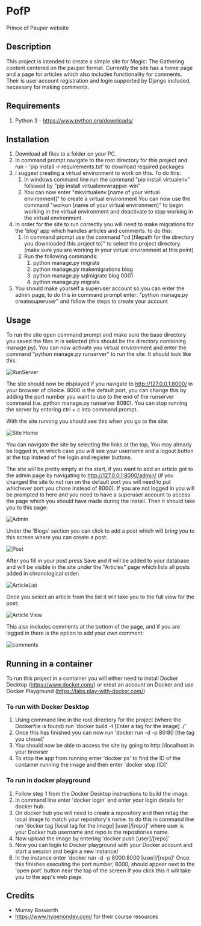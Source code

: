 # PofP
Prince of Pauper website

## Description
This project is intended to create a simple site for Magic: The Gathering content centered on the pauper format.
Currently the site has a home page and a page for articles which also includes functionality for comments.
Their is user account registration and login supported by Django included, necessary for making comments.

## Requirements
1. Python 3 - https://www.python.org/downloads/

## Installation
1. Download all files to a folder on your PC.
2. In command prompt navigate to the root directory for this project and run - 'pip install -r requirements.txt' to download required packages
3. I suggest creating a virtual environment to work on this. To do this:
   1. In windows command line run the command "pip install virtualenv" followed by "pip install virtualenvwrapper-win"
   2. You can now enter "mkvirtualenv [name of your virtual environment]" to create a virtual environment
     You can now use the command "workon [name of your virtual environment]" to begin working in the virtual environment and deactivate to stop working in the virtual environment.
3. In order for the site to run correctly you will need to make migrations for the 'blog' app which handles articles and comments.
  to do this:
   1. In command prompt use the command "cd [filepath for the directory you downloaded this project to]" to select the project directory.
      (make sure you are working in your virtual environment at this point)
   2. Run the following commands:
      1. python manage.py migrate
      2. python manage.py makemigrations blog
      3. python manage.py sqlmigrate blog 0001
      4. python manage.py migrate
4. You should make yourself a superuser account so you can enter the admin page, to do this in command prompt enter:
   "python manage.py createsuperuser" and follow the steps to create your account

## Usage
To run the site open command prompt and make sure the base directory you saved the files in is selected (this should be the directory containing manage.py).
You can now activate you virtual environment and enter the command "python manage.py runserver" to run the site. It should look like this:

![RunServer](https://user-images.githubusercontent.com/15369629/219766991-2a961fbf-a877-4b12-845e-bf5931999251.PNG)

The site should now be displayed if you navigate to http://127.0.0.1:8000/ in your browser of choice. 8000 is the default port, you can change this by
adding the port number you want to use to the end of the runserver command (i.e. python manage.py runserver 8080). You can stop running the server by entering ctrl + c into command prompt.

With the site running you should see this when you go to the site:

![Site Home](https://user-images.githubusercontent.com/15369629/219767815-de70a114-1839-42de-8b51-93a02c971e42.PNG)

You can navigate the site by selecting the links at the top, You may already be logged in, in which case you will see your username and a logout button at the top instead of the login and register buttons.

The site will be pretty empty at the start, if you want to add an article got to the admin page by navigating to http://127.0.0.1:8000/admin/ (if you changed the site to not run on the default port you will need to put whichever port you chose instead of 8000). If you are not logged in you will be prompted to here and you need to have a superuser account to access the page which you should have made during the install. Then it should take you to this page:

![Admin](https://user-images.githubusercontent.com/15369629/219769379-e8f5a949-2ed4-4225-bca5-e76618e2a5df.PNG)

Under the 'Blogs' section you can click to add a post which will bring you to this screen where you can create a post:

![Post](https://user-images.githubusercontent.com/15369629/219772139-c21397e8-180e-48f1-9209-04f069c84289.PNG)

After you fill in your post press Save and it will be added to your database and will be visible in the site under the "Articles" page which lists all posts added in chronological order:

![ArticleList](https://user-images.githubusercontent.com/15369629/219781428-c3244d36-2375-45d1-8536-2cc441a49ea6.PNG)

Once you select an article from the list it will take you to the full view for the post:

![Article View](https://user-images.githubusercontent.com/15369629/219781639-dac5417f-f9af-4ed2-a495-ad4f87ef5bdf.PNG)

This also includes comments at the bottom of the page, and if you are logged in there is the option to add your own comment:

![comments](https://user-images.githubusercontent.com/15369629/219781905-fae09296-75bc-4577-b27a-38d845f0602d.PNG)


## Running in a container
To run this project in a container you will either need to install Docker Decktop (https://www.docker.com/) or creat an account on Docker and use Docker Playground (https://labs.play-with-docker.com/)

### To run with Docker Desktop
1. Using command line in the root directory for the project (where the Dockerfile is found) run 
   'docker build -t [Enter a tag for the image] ./'
2. Once this has finished you can now run
   'docker run -d -p 80:80 [the tag you chose]'
3. You should now be able to access the site by going to http://localhost in your browser
4. To stop the app from running enter
   'docker ps'
   to find the ID of the container running the image and then enter
   'docker stop [ID]'

### To run in docker playground
1. Follow step 1 from the Docker Desktop instructions to build the image.
2. In command line enter 'docker login' and enter your login details for docker hub.
3. On docker hub you will need to create a repository and then retag the local image to match your repository's name.
   to do this in command line run
   'docker tag [local tag for the image] [user]/[repo]'
   where user is your Docker hub username and repo is the repositories name.
4. Now upload the image by entering
   'docker push [user]/[repo]'
5. Now you can login to Docker playground with your Docker account and start a session and begin a new instance/
6. In the instance enter
   'docker run -d -p 8000:8000 [user]/[repo]'
   Once this finishes executing the port number, 8000, should appear next to the 'open port' button near the top of the screen
   If you click this it will take you to the app's web page.

## Credits
- Murray Bosworth
- https://www.hyperiondev.com/ for their course resources
